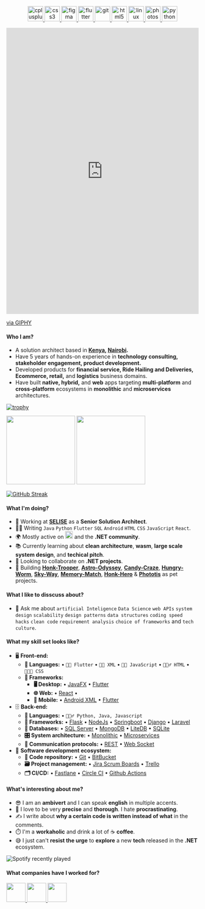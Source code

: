 <p align="center">
    <a href="https://www.w3schools.com/cpp/" target="_blank"> 
        <img src="https://devicons.github.io/devicon/devicon.git/icons/cplusplus/cplusplus-original.svg" alt="cplusplus" width="40" height="40"/>
    </a>
    <a href="https://www.w3schools.com/css/" target="_blank">
        <img src="https://devicons.github.io/devicon/devicon.git/icons/css3/css3-original-wordmark.svg" alt="css3" width="40" height="40"/>
    </a>
    <a href="https://www.figma.com/" target="_blank">
        <img src="https://www.vectorlogo.zone/logos/figma/figma-icon.svg" alt="figma" width="40" height="40"/>
    </a>
    <a href="https://flutter.dev" target="_blank">
        <img src="https://www.vectorlogo.zone/logos/flutterio/flutterio-icon.svg" alt="flutter" width="40" height="40"/>
    </a>
    <a href="https://git-scm.com/" target="_blank">
        <img src="https://www.vectorlogo.zone/logos/git-scm/git-scm-icon.svg" alt="git" width="40" height="40"/>
    </a>
    <a href="https://www.w3.org/html/" target="_blank">
        <img src="https://devicons.github.io/devicon/devicon.git/icons/html5/html5-original-wordmark.svg" alt="html5" width="40" height="40"/>
    </a>
    <a href="https://www.linux.org/" target="_blank">
        <img src="https://devicons.github.io/devicon/devicon.git/icons/linux/linux-original.svg" alt="linux" width="40" height="40"/>
    </a>
    <a href="https://www.photoshop.com/en" target="_blank">
        <img src="https://devicons.github.io/devicon/devicon.git/icons/photoshop/photoshop-plain.svg" alt="photoshop" width="40" height="40"/>
    </a>
    <a href="https://www.python.org" target="_blank">
        <img src="https://devicons.github.io/devicon/devicon.git/icons/python/python-original.svg" alt="python" width="40" height="40"/>
    </a>
</p>

<div style="width:100%;height:0;padding-bottom:149%;position:relative;"><iframe src="https://giphy.com/embed/l2R0ebw3nCpJDRTMs" width="100%" height="100%" style="position:absolute" frameBorder="0" class="giphy-embed" allowFullScreen></iframe></div><p><a href="https://giphy.com/gifs/l2R0ebw3nCpJDRTMs">via GIPHY</a></p>

<p align="center">

#### Who I am?
- A solution architect based in **[Kenya](https://en.wikipedia.org/wiki/Kenya), [Nairobi](https://en.wikipedia.org/wiki/Nairobi).** 
- Have 5 years of hands-on experience in **technology consulting, stakeholder engagement, product development.**
- Developed products for **financial service, Ride Hailing and Deliveries, Ecommerce, retail,** and **logistics** business domains.
- Have built **native, hybrid,** and **web** apps targeting **multi-platform** and **cross-platform** ecosystems in **monolithic** and **microservices** architectures.
</p>

[![trophy](https://github-profile-trophy.vercel.app/?username=brianmuigai&theme=onedark)](https://github.com/brianmuigai/github-profile-trophy)

<!--Github Stats-->
<p float="left">
<img height="180em" src="https://github-readme-stats.vercel.app/api?username=brianmuigai&theme=onedark" /> 
<img height="180em" src="https://github-readme-stats.vercel.app/api/top-langs/?username=brianmuigai&theme=onedark"/>
</p>

[![GitHub Streak](https://github-readme-streak-stats.herokuapp.com/?user=brianmuigai&theme=onedark)](https://git.io/streak-stats)



#### What I'm doing?
- 🏢 Working at **[SELISE](https://selise.ch/)** as a **Senior Solution Architect**.
- 👨‍💻 Writing `Java` `Python` `Flutter` `SQL` `Android` `HTML` `CSS` `JavaScript` `React`.
- 🌍 Mostly active on <a href="https://www.linkedin.com/in/asadullah-refat"><img src="https://cdn-icons-png.flaticon.com/512/174/174857.png" height=20></a> <!--[LinkedIn](https://www.linkedin.com/in/asadullah-rifat)--> and the **.NET community**.
- 📚 Currently learning about **clean architecture**, **wasm**, **large scale system design**, and **techical pitch**.
- 👯 Looking to collaborate on **.NET projects**.
- 🥰 Building **[Honk-Trooper](https://github.com/brianmuigai/honk-trooper-uno-platform)**, **[Astro-Odyssey](https://github.com/brianmuigai/Astro-Odyssey-Uno-Platform)**, **[Candy-Craze](https://github.com/brianmuigai/candy-craze-uno-platform)**, **[Hungry-Worm](https://github.com/brianmuigai/hungry-worm-uno-platform)**, **[Sky-Way](https://github.com/brianmuigai/sky-way-uno-platform)**, **[Memory-Match](https://github.com/brianmuigai/memory-match-uno-platform)**, **[Honk-Hero](https://github.com/brianmuigai/honk-hero-uno-platform)** & **[Phototis](https://github.com/brianmuigai/Phototis-Uno-Platform)** as pet projects.

#### What I like to disscuss about? 
- 💬 Ask me about `artificial Inteligence` `Data Science` `web APIs` `system design` `scalability` `design patterns` `data structures` `coding speed hacks` `clean code` `requirement analysis` `choice of frameworks` and `tech culture`.

#### What my skill set looks like?
- 🖥 **Front-end:** 
  - **📜 Languages:** • `🧙🏻 Flutter` • `👨‍🏭 XML` • `👨‍🔧 JavaScript` • `🧚🏻‍♂️ HTML` • `👨🏻‍🎨 CSS`
  - **🔬 Frameworks:**  
    - **🖥 Desktop:** • [JavaFX](https://openjfx.io/) • [Flutter](https://flutter.dev/) 
    - **🌐 Web:** • [React](https://react.dev/) • 
    - **📱 Mobile:** • [Android XML](https://developer.android.com/develop/ui/views/layout/declaring-layout) • [Flutter](https://flutter.dev/) 
- 🗄️ **Back-end:**
  - **📜 Languages:** • `🧙🏻‍♂️ Python, Java, Javascript`
  - **🔭 Frameworks:** • [Flask](https://flask.palletsprojects.com/en/2.2.x/) • [NodeJs](https://nodejs.org/en) • [Springboot](https://spring.io/) • [Django](https://www.djangoproject.com/) • [Laravel](https://laravel.com/)
  - **💾 Databases:** • [SQL Server](https://www.microsoft.com/en-us/sql-server/sql-server-2019) • [MongoDB](https://www.mongodb.com/) • [LiteDB](https://www.litedb.org/) • [SQLite](https://www.sqlite.org/index.html)
  - **🎛 System architecture:** • [Monolithic](https://microservices.io/patterns/monolithic.html) • [Microservices](https://microservices.io/patterns/microservices.html)
  - **🔌 Communication protocols:** • [REST](https://docs.microsoft.com/en-us/azure/architecture/best-practices/api-design) • [Web Socket](https://developer.mozilla.org/en-US/docs/Web/API/WebSockets_API)
- 🎡 **Software development ecosystem:**
  - **📁 Code repository:** • [Git](https://git-scm.com/) • [BitBucket](https://bitbucket.org/product)
  - **🗃 Project management:** • [Jira Scrum Boards](https://www.atlassian.com/software/jira/features/scrum-boards) • [Trello](https://trello.com)
  - **🗂 CI/CD:** • [Fastlane](https://www.fastlane.tools/) • [Circle CI](https://circleci.com) • [Github Actions](https://github.com/features/actions)
  
#### What's interesting about me?  
  - 😎 I am an **ambivert** and I can speak **english** in multiple accents.
  - 🧐 I love to be very **precise** and **thorough**. I hate **procrastinating**.
  - ✍️ I write about **why a certain code is written instead of what** in the comments.
  - ⏱️ I'm a **workaholic** and drink a lot of ☕ **coffee**.
  - 😅 I just can't **resist the urge** to **explore** a new **tech** released in the **.NET** ecosystem.


![Spotify recently played](https://spotify-recently-played-readme.vercel.app/api?user=31rimshl74cv2fo3wivz3d5dvwta)


#### What companies have I worked for?
<p left="center">
  <a href="https://hava.bz/">
    <img src="https://hava.bz/wp-content/uploads/2023/03/logo.png" height=50>
    </a> 
  <a href="https://sparepap.com">
    <img src="https://sparepap.com/cdn/images/logo.svg" height=50>
  </a>
  <a href="https://www.zumi.africa/">
    <img src="	https://uploads-ssl.webflow.com/637662539cc3efe507651398/63768d4babe61be3b8620eae_ZUMI%20Logo.png" height=50> 
  </a>
</p>
